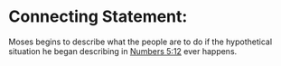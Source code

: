 # Connecting Statement:

Moses begins to describe what the people are to do if the hypothetical situation he began describing in [Numbers 5:12](../05/12.md) ever happens.
